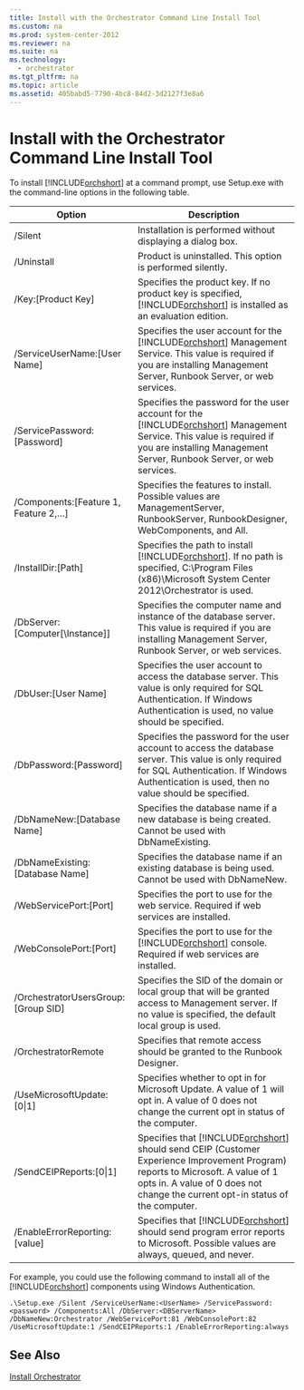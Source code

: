 ```yaml
---
title: Install with the Orchestrator Command Line Install Tool
ms.custom: na
ms.prod: system-center-2012
ms.reviewer: na
ms.suite: na
ms.technology: 
  - orchestrator
ms.tgt_pltfrm: na
ms.topic: article
ms.assetid: 405babd5-7790-4bc8-84d2-3d2127f3e8a6
---
```

# Install with the Orchestrator Command Line Install Tool
To install [!INCLUDE[orchshort](Token/orchshort_md.md)] at a command prompt, use Setup.exe with the command\-line options in the following table.

|Option|Description|
|----------|---------------|
|\/Silent|Installation is performed without displaying a dialog box.|
|\/Uninstall|Product is uninstalled. This option is performed silently.|
|\/Key:\[Product Key\]|Specifies the product key. If no product key is specified, [!INCLUDE[orchshort](Token/orchshort_md.md)] is installed as an evaluation edition.|
|\/ServiceUserName:\[User Name\]|Specifies the user account for the [!INCLUDE[orchshort](Token/orchshort_md.md)] Management Service. This value is required if you are installing Management Server, Runbook Server, or web services.|
|\/ServicePassword:\[Password\]|Specifies the password for the user account for the [!INCLUDE[orchshort](Token/orchshort_md.md)] Management Service. This value is required if you are installing Management Server, Runbook Server, or web services.|
|\/Components:\[Feature 1, Feature 2,…\]|Specifies the features to install. Possible values are ManagementServer, RunbookServer, RunbookDesigner, WebComponents, and All.|
|\/InstallDir:\[Path\]|Specifies the path to install [!INCLUDE[orchshort](Token/orchshort_md.md)]. If no path is specified, C:\\Program Files \(x86\)\\Microsoft System Center 2012\\Orchestrator is used.|
|\/DbServer:\[Computer\[\\Instance\]\]|Specifies the computer name and instance of the database server. This value is required if you are installing Management Server, Runbook Server, or web services.|
|\/DbUser:\[User Name\]|Specifies the user account to access the database server. This value is only required for SQL Authentication. If Windows Authentication is used, no value should be specified.|
|\/DbPassword:\[Password\]|Specifies the password for the user account to access the database server. This value is only required for SQL Authentication. If Windows Authentication is used, then no value should be specified.|
|\/DbNameNew:\[Database Name\]|Specifies the database name if a new database is being created. Cannot be used with DbNameExisting.|
|\/DbNameExisting:\[Database Name\]|Specifies the database name if an existing database is being used. Cannot be used with DbNameNew.|
|\/WebServicePort:\[Port\]|Specifies the port to use for the web service. Required if web services are installed.|
|\/WebConsolePort:\[Port\]|Specifies the port to use for the [!INCLUDE[orchshort](Token/orchshort_md.md)] console. Required if web services are installed.|
|\/OrchestratorUsersGroup:\[Group SID\]|Specifies the SID of the domain or local group that will be granted access to Management server. If no value is specified, the default local group is used.|
|\/OrchestratorRemote|Specifies that remote access should be granted to the Runbook Designer.|
|\/UseMicrosoftUpdate:\[0&#124;1\]|Specifies whether to opt in for Microsoft Update. A value of 1 will opt in. A value of 0 does not change the current opt in status of the computer.|
|\/SendCEIPReports:\[0&#124;1\]|Specifies that [!INCLUDE[orchshort](Token/orchshort_md.md)] should send CEIP \(Customer Experience Improvement Program\) reports to Microsoft. A value of 1 opts in. A value of 0 does not change the current opt\-in status of the computer.|
|\/EnableErrorReporting:\[value\]|Specifies that [!INCLUDE[orchshort](Token/orchshort_md.md)] should send program error reports to Microsoft. Possible values are always, queued, and never.|

For example, you could use the following command to install all of the [!INCLUDE[orchshort](Token/orchshort_md.md)] components using Windows Authentication.

```
.\Setup.exe /Silent /ServiceUserName:<UserName> /ServicePassword:<password> /Components:All /DbServer:<DBServerName> /DbNameNew:Orchestrator /WebServicePort:81 /WebConsolePort:82 /UseMicrosoftUpdate:1 /SendCEIPReports:1 /EnableErrorReporting:always
```

## See Also
[Install Orchestrator](Install-Orchestrator.md)


